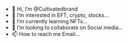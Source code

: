 - 👋 Hi, I’m @Cultivatedbrand
- 👀 I’m interested in EFT, crypto, stocks...
- 🌱 I’m currently learning NFTs...
- 💞️ I’m looking to collaborate on Social media...
- 📫 How to reach me Email...

<!---
Cultivatedbrand/Cultivatedbrand is a ✨ special ✨ repository because its `README.md` (this file) appears on your GitHub profile.
You can click the Preview link to take a look at your changes.
--->
